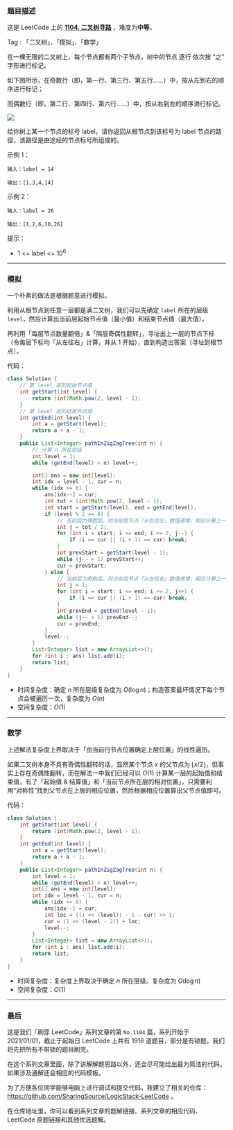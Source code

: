 ### 题目描述

这是 LeetCode 上的 **[1104. 二叉树寻路](https://leetcode-cn.com/problems/path-in-zigzag-labelled-binary-tree/solution/gong-shui-san-xie-yi-ti-shuang-jie-mo-ni-rw2d/)** ，难度为**中等**。

Tag : 「二叉树」、「模拟」、「数学」



在一棵无限的二叉树上，每个节点都有两个子节点，树中的节点 逐行 依次按 “之” 字形进行标记。

如下图所示，在奇数行（即，第一行、第三行、第五行……）中，按从左到右的顺序进行标记；

而偶数行（即，第二行、第四行、第六行……）中，按从右到左的顺序进行标记。

![](https://assets.leetcode-cn.com/aliyun-lc-upload/uploads/2019/06/28/tree.png)

给你树上某一个节点的标号 label，请你返回从根节点到该标号为 label 节点的路径，该路径是由途经的节点标号所组成的。 

示例 1：
```
输入：label = 14

输出：[1,3,4,14]
```
示例 2：
```
输入：label = 26

输出：[1,2,6,10,26]
```

提示：
* 1 <= label <= $10^6$

---

### 模拟

一个朴素的做法是根据题意进行模拟。

利用从根节点到任意一层都是满二叉树，我们可以先确定 `label` 所在的层级 `level`，然后计算出当前层起始节点值（最小值）和结束节点值（最大值）。

再利用「每层节点数量翻倍」&「隔层奇偶性翻转」，寻址出上一层的节点下标（令每层下标均「从左往右」计算，并从 $1$ 开始），直到构造出答案（寻址到根节点）。

代码：
```Java
class Solution {
    // 第 level 层的起始节点值
    int getStart(int level) {
        return (int)Math.pow(2, level - 1);
    }
    // 第 level 层的结束节点值
    int getEnd(int level) {
        int a = getStart(level);
        return a + a - 1;
    }
    public List<Integer> pathInZigZagTree(int n) {
        // 计算 n 所在层级
        int level = 1;
        while (getEnd(level) < n) level++;

        int[] ans = new int[level];
        int idx = level - 1, cur = n;
        while (idx >= 0) {
            ans[idx--] = cur;
            int tot = (int)Math.pow(2, level - 1);
            int start = getStart(level), end = getEnd(level);
            if (level % 2 == 0) {
                // 当前层为偶数层，则当前层节点「从右往左」数值递增，相应计算上一层下标也应该「从右往左」
                int j = tot / 2;
                for (int i = start; i <= end; i += 2, j--) {
                    if (i == cur || (i + 1) == cur) break;
                }
                int prevStart = getStart(level - 1);
                while (j-- > 1) prevStart++;
                cur = prevStart;
            } else {
                // 当前层为奇数层，则当前层节点「从左往右」数值递增，相应计算上一层下标也应该「从左往右」
                int j = 1;
                for (int i = start; i <= end; i += 2, j++) {
                    if (i == cur || (i + 1) == cur) break;
                }
                int prevEnd = getEnd(level - 1);
                while (j-- > 1) prevEnd--;
                cur = prevEnd;
            }
            level--;
        }
        List<Integer> list = new ArrayList<>();
        for (int i : ans) list.add(i);
        return list;
    }
}
```
* 时间复杂度：确定 $n$ 所在层级复杂度为 $O(\log{n})$；构造答案最坏情况下每个节点会被遍历一次，复杂度为 $O(n)$
* 空间复杂度：$O(1)$

---

### 数学

上述解法复杂度上界取决于「由当前行节点位置确定上层位置」的线性遍历。

如果二叉树本身不具有奇偶性翻转的话，显然某个节点 $x$ 的父节点为 $\left \lfloor x / 2 \right \rfloor$，但事实上存在奇偶性翻转，而在解法一中我们已经可以 $O(1)$ 计算某一层的起始值和结束值，有了「起始值 & 结算值」和「当前节点所在层的相对位置」，只需要利用“对称性”找到父节点在上层的相应位置，然后根据相应位置算出父节点值即可。

代码：
```Java
class Solution {
    int getStart(int level) {
        return (int)Math.pow(2, level - 1);
    }
    int getEnd(int level) {
        int a = getStart(level);
        return a + a - 1;
    }
    public List<Integer> pathInZigZagTree(int n) {
        int level = 1;
        while (getEnd(level) < n) level++;
        int[] ans = new int[level];
        int idx = level - 1, cur = n;
        while (idx >= 0) {
            ans[idx--] = cur;
            int loc = ((1 << (level)) - 1 - cur) >> 1;
            cur = (1 << (level - 2)) + loc;
            level--;
        }
        List<Integer> list = new ArrayList<>();
        for (int i : ans) list.add(i);
        return list;
    }
}
```
* 时间复杂度：复杂度上界取决于确定 $n$ 所在层级。复杂度为 $O(\log{n})$
* 空间复杂度：$O(1)$

---

### 最后

这是我们「刷穿 LeetCode」系列文章的第 `No.1104` 篇，系列开始于 2021/01/01，截止于起始日 LeetCode 上共有 1916 道题目，部分是有锁题，我们将先把所有不带锁的题目刷完。

在这个系列文章里面，除了讲解解题思路以外，还会尽可能给出最为简洁的代码。如果涉及通解还会相应的代码模板。

为了方便各位同学能够电脑上进行调试和提交代码，我建立了相关的仓库：https://github.com/SharingSource/LogicStack-LeetCode 。

在仓库地址里，你可以看到系列文章的题解链接、系列文章的相应代码、LeetCode 原题链接和其他优选题解。

